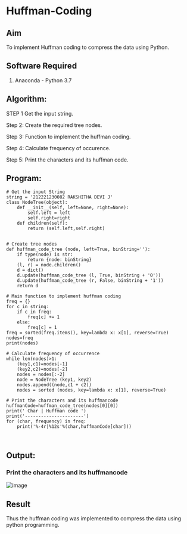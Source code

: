 # Huffman-Coding
## Aim
To implement Huffman coding to compress the data using Python.

## Software Required
1. Anaconda - Python 3.7

## Algorithm:
STEP 1
Get the input string.

Step 2:
Create the required tree nodes.

Step 3:
Function to implement the huffman coding.

Step 4:
Calculate frequency of occurence.

Step 5:
Print the characters and its huffman code.

 
## Program:

``` 
# Get the input String
string = '212221230082 RAKSHITHA DEVI J'
class NodeTree(object):
    def __init__(self, left=None, right=None): 
        self.left = left
        self.right=right
    def children(self):
        return (self.left,self.right)
   

# Create tree nodes
def huffman_code_tree (node, left=True, binString=''):
    if type(node) is str:
        return {node: binString}
    (l, r) = node.children()
    d = dict()
    d.update(huffman_code_tree (l, True, binString + '0'))
    d.update(huffman_code_tree (r, False, binString + '1'))
    return d

# Main function to implement huffman coding
freq = {}
for c in string:
    if c in freq:
        freq[c] += 1
    else:
        freq[c] = 1
freq = sorted(freq.items(), key=lambda x: x[1], reverse=True)
nodes=freq
print(nodes)

# Calculate frequency of occurrence
while len(nodes)>1:
    (key1,c1)=nodes[-1]
    (key2,c2)=nodes[-2]
    nodes = nodes[:-2]
    node = NodeTree (key1, key2)
    nodes.append((node,c1 + c2))
    nodes = sorted (nodes, key=lambda x: x[1], reverse=True)

# Print the characters and its huffmancode
huffmanCode=huffman_code_tree(nodes[0][0])
print(' Char | Huffman code ') 
print('----------------------')
for (char, frequency) in freq:
    print('%-4r|%12s'%(char,huffmanCode[char]))



```
## Output:

### Print the characters and its huffmancode

![image](https://github.com/Rakshithadevi/Huffman-Coding/assets/94165326/2efa5952-05dd-43ce-b322-ff16ba42326a)


## Result
Thus the huffman coding was implemented to compress the data using python programming.
